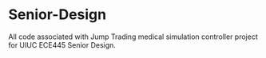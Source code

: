 Senior-Design
=============

All code associated with Jump Trading medical simulation controller project for UIUC ECE445 Senior Design.